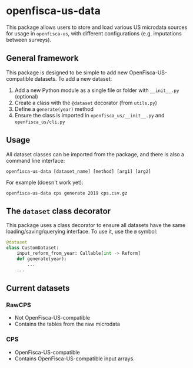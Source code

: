 # openfisca-us-data

This package allows users to store and load various US microdata sources for usage in `openfisca-us`, with different configurations (e.g. imputations between surveys).

## General framework

This package is designed to be simple to add new OpenFisca-US-compatible datasets. To add a new dataset:
1. Add a new Python module as a single file or folder with `__init__.py` (optional)
2. Create a class with the `@dataset` decorator (from `utils.py`)
3. Define a `generate(year)` method
4. Ensure the class is imported in `openfisca_us/__init__.py` and `openfisca_us/cli.py`

## Usage

All dataset classes can be imported from the package, and there is also a command line interface:
```console
openfisca-us-data [dataset_name] [method] [arg1] [arg2]
```
For example (doesn't work yet):
```console
openfisca-us-data cps generate 2019 cps.csv.gz
```

## The `dataset` class decorator

This package uses a class decorator to ensure all datasets have the same loading/saving/querying interface. To use it, use the `@` symbol:
```python
@dataset
class CustomDataset:
    input_reform_from_year: Callable[int -> Reform]
    def generate(year):
        ...
    ...
```

## Current datasets

### RawCPS
- Not OpenFisca-US-compatible
- Contains the tables from the raw microdata
### CPS
- OpenFisca-US-compatible
- Contains OpenFisca-US-compatible input arrays.
